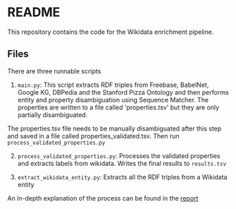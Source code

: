 # README 

This repository contains the code for the Wikidata enrichment pipeline.

## Files

There are three runnable scripts
1. `main.py`: This script extracts RDF triples from Freebase, BabelNet, Google KG, DBPedia 
and the Stanford Pizza Ontology and then performs entity and property disambiguation
using Sequence Matcher. The properties are written to a file called 'properties.tsv'
but they are only partially disambiguated. 

The properties.tsv file needs to be manually disambiguated after this step and saved
in a file called properties_validated.tsv. Then run `process_validated_properties.py`

2. `process_validated_properties.py`: Processes the validated properties and extracts labels from wikidata. Writes the final results to `results.tsv`

3. `extract_wikidata_entity.py`: Extracts all the RDF triples from a Wikidata entity 

An in-depth explanation of the process can be found in the [report](../Report.pdf)